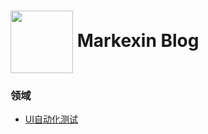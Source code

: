 <h1>
  <img style="vertical-align: middle;" src="https://github.com/markexin/markexin.github.io/assets/18322323/75cea8fd-bf25-4fb6-a67b-78bf0ad4a40f" width="100" height="100" />
  Markexin Blog
</h1>

<h3>领域</h3>

- [UI自动化测试](https://github.com/markexin/markexin.github.io/issues/1)




